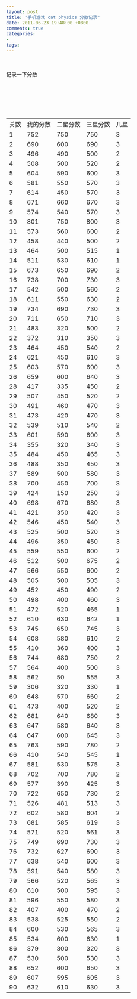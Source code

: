 ```yaml
---
layout: post
title: "手机游戏 cat physics 分数记录"
date: 2011-06-23 19:48:00 +0800
comments: true
categories:
- 
tags:
---
```


<div class="iteye-blog-content-contain" style="font-size: 14px;">
<p> </p>
<p>记录一下分数</p>
<p> </p>
<p> </p>
<p> </p>
<table border="0"><tbody>
<tr>
<td>关数</td>
<td>我的分数</td>
<td>二星分数</td>
<td>三星分数</td>
<td>几星</td>
</tr>
<tr>
<td>1</td>
<td>752</td>
<td>750</td>
<td>750</td>
<td>3</td>
</tr>
<tr>
<td>2</td>
<td>690</td>
<td>600</td>
<td>690</td>
<td>3</td>
</tr>
<tr>
<td>3</td>
<td>496</td>
<td>490</td>
<td>500</td>
<td>2</td>
</tr>
<tr>
<td>4</td>
<td>508</td>
<td>500</td>
<td>520</td>
<td>2</td>
</tr>
<tr>
<td>5</td>
<td>604</td>
<td>590</td>
<td>600</td>
<td>3</td>
</tr>
<tr>
<td>6</td>
<td>581</td>
<td>550</td>
<td>570</td>
<td>3</td>
</tr>
<tr>
<td>7</td>
<td>614</td>
<td>450</td>
<td>570</td>
<td>3</td>
</tr>
<tr>
<td>8</td>
<td>671</td>
<td>660</td>
<td>670</td>
<td>3</td>
</tr>
<tr>
<td>9</td>
<td>574</td>
<td>540</td>
<td>570</td>
<td>3</td>
</tr>
<tr>
<td>10</td>
<td>801</td>
<td>750</td>
<td>800</td>
<td>3</td>
</tr>
<tr>
<td>11</td>
<td>573</td>
<td>560</td>
<td>600</td>
<td>2</td>
</tr>
<tr>
<td>12</td>
<td>458</td>
<td>440</td>
<td>500</td>
<td>2</td>
</tr>
<tr>
<td>13</td>
<td>464</td>
<td>500</td>
<td>515</td>
<td>1</td>
</tr>
<tr>
<td>14</td>
<td>511</td>
<td>530</td>
<td>610</td>
<td>1</td>
</tr>
<tr>
<td>15</td>
<td>673</td>
<td>650</td>
<td>690</td>
<td>2</td>
</tr>
<tr>
<td>16</td>
<td>738</td>
<td>700</td>
<td>730</td>
<td>3</td>
</tr>
<tr>
<td>17</td>
<td>542</td>
<td>500</td>
<td>560</td>
<td>2</td>
</tr>
<tr>
<td>18</td>
<td>611</td>
<td>550</td>
<td>630</td>
<td>2</td>
</tr>
<tr>
<td>19</td>
<td>734</td>
<td>690</td>
<td>730</td>
<td>3</td>
</tr>
<tr>
<td>20</td>
<td>711</td>
<td>650</td>
<td>710</td>
<td>3</td>
</tr>
<tr>
<td>21</td>
<td>483</td>
<td>320</td>
<td>500</td>
<td>2</td>
</tr>
<tr>
<td>22</td>
<td>372</td>
<td>310</td>
<td>350</td>
<td>3</td>
</tr>
<tr>
<td>23</td>
<td>464</td>
<td>450</td>
<td>540</td>
<td>2</td>
</tr>
<tr>
<td>24</td>
<td>621</td>
<td>450</td>
<td>610</td>
<td>3</td>
</tr>
<tr>
<td>25</td>
<td>603</td>
<td>570</td>
<td>600</td>
<td>3</td>
</tr>
<tr>
<td>26</td>
<td>659</td>
<td>600</td>
<td>640</td>
<td>3</td>
</tr>
<tr>
<td>28</td>
<td>417</td>
<td>335</td>
<td>450</td>
<td>2</td>
</tr>
<tr>
<td>29</td>
<td>507</td>
<td>450</td>
<td>520</td>
<td>2</td>
</tr>
<tr>
<td>30</td>
<td>491</td>
<td>460</td>
<td>470</td>
<td>3</td>
</tr>
<tr>
<td>31</td>
<td>473</td>
<td>420</td>
<td>470</td>
<td>3</td>
</tr>
<tr>
<td>32</td>
<td>539</td>
<td>510</td>
<td>540</td>
<td>2</td>
</tr>
<tr>
<td>33</td>
<td>601</td>
<td>590</td>
<td>600</td>
<td>3</td>
</tr>
<tr>
<td>34</td>
<td>355</td>
<td>320</td>
<td>340</td>
<td>3</td>
</tr>
<tr>
<td>35</td>
<td>484</td>
<td>450</td>
<td>465</td>
<td>3</td>
</tr>
<tr>
<td>36</td>
<td>488</td>
<td>350</td>
<td>450</td>
<td>3</td>
</tr>
<tr>
<td>37</td>
<td>589</td>
<td>500</td>
<td>580</td>
<td>3</td>
</tr>
<tr>
<td>38</td>
<td>700</td>
<td>450</td>
<td>700</td>
<td>3</td>
</tr>
<tr>
<td>39</td>
<td>424</td>
<td>150</td>
<td>250</td>
<td>3</td>
</tr>
<tr>
<td>40</td>
<td>698</td>
<td>670</td>
<td>680</td>
<td>3</td>
</tr>
<tr>
<td>41</td>
<td>421</td>
<td>350</td>
<td>420</td>
<td>3</td>
</tr>
<tr>
<td>42</td>
<td>546</td>
<td>450</td>
<td>540</td>
<td>3</td>
</tr>
<tr>
<td>43</td>
<td>525</td>
<td>500</td>
<td>520</td>
<td>3</td>
</tr>
<tr>
<td>44</td>
<td>496</td>
<td>350</td>
<td>450</td>
<td>3</td>
</tr>
<tr>
<td>45</td>
<td>559</td>
<td>550</td>
<td>600</td>
<td>2</td>
</tr>
<tr>
<td>46</td>
<td>512</td>
<td>500</td>
<td>675</td>
<td>2</td>
</tr>
<tr>
<td>47</td>
<td>566</td>
<td>550</td>
<td>600</td>
<td>2</td>
</tr>
<tr>
<td>48</td>
<td>505</td>
<td>500</td>
<td>505</td>
<td>3</td>
</tr>
<tr>
<td>49</td>
<td>452</td>
<td>450</td>
<td>490</td>
<td>2</td>
</tr>
<tr>
<td>50</td>
<td>498</td>
<td>400</td>
<td>460</td>
<td>3</td>
</tr>
<tr>
<td>51</td>
<td>472</td>
<td>520</td>
<td>465</td>
<td>1</td>
</tr>
<tr>
<td>52</td>
<td>610</td>
<td>630</td>
<td>642</td>
<td>1</td>
</tr>
<tr>
<td>53</td>
<td>745</td>
<td>650</td>
<td>745</td>
<td>3</td>
</tr>
<tr>
<td>54</td>
<td>608</td>
<td>580</td>
<td>610</td>
<td>2</td>
</tr>
<tr>
<td>55</td>
<td>410</td>
<td>360</td>
<td>400</td>
<td>3</td>
</tr>
<tr>
<td>56</td>
<td>744</td>
<td>680</td>
<td>750</td>
<td>2</td>
</tr>
<tr>
<td>57</td>
<td>564</td>
<td>400</td>
<td>500</td>
<td>3</td>
</tr>
<tr>
<td>58</td>
<td>562</td>
<td>50</td>
<td>555</td>
<td>3</td>
</tr>
<tr>
<td>59</td>
<td>306</td>
<td>320</td>
<td>330</td>
<td>1</td>
</tr>
<tr>
<td>60</td>
<td>648</td>
<td>570</td>
<td>660</td>
<td>2</td>
</tr>
<tr>
<td>61</td>
<td>473</td>
<td>400</td>
<td>520</td>
<td>2</td>
</tr>
<tr>
<td>62</td>
<td>681</td>
<td>640</td>
<td>680</td>
<td>3</td>
</tr>
<tr>
<td>63</td>
<td>647</td>
<td>580</td>
<td>640</td>
<td>3</td>
</tr>
<tr>
<td>64</td>
<td>647</td>
<td>600</td>
<td>645</td>
<td>3</td>
</tr>
<tr>
<td>65</td>
<td>763</td>
<td>590</td>
<td>780</td>
<td>2</td>
</tr>
<tr>
<td>66</td>
<td>410</td>
<td>540</td>
<td>545</td>
<td>1</td>
</tr>
<tr>
<td>67</td>
<td>581</td>
<td>530</td>
<td>575</td>
<td>3</td>
</tr>
<tr>
<td>68</td>
<td>702</td>
<td>700</td>
<td>780</td>
<td>2</td>
</tr>
<tr>
<td>69</td>
<td>577</td>
<td>390</td>
<td>425</td>
<td>3</td>
</tr>
<tr>
<td>70</td>
<td>722</td>
<td>650</td>
<td>730</td>
<td>2</td>
</tr>
<tr>
<td>71</td>
<td>526</td>
<td>481</td>
<td>513</td>
<td>3</td>
</tr>
<tr>
<td>72</td>
<td>602</td>
<td>580</td>
<td>604</td>
<td>2</td>
</tr>
<tr>
<td>73</td>
<td>681</td>
<td>585</td>
<td>619</td>
<td>3</td>
</tr>
<tr>
<td>74</td>
<td>571</td>
<td>520</td>
<td>561</td>
<td>3</td>
</tr>
<tr>
<td>75</td>
<td>749</td>
<td>690</td>
<td>730</td>
<td>3</td>
</tr>
<tr>
<td>76</td>
<td>732</td>
<td>627</td>
<td>690</td>
<td>3</td>
</tr>
<tr>
<td>77</td>
<td>638</td>
<td>540</td>
<td>600</td>
<td>3</td>
</tr>
<tr>
<td>78</td>
<td>591</td>
<td>540</td>
<td>580</td>
<td>3</td>
</tr>
<tr>
<td>79</td>
<td>566</td>
<td>520</td>
<td>565</td>
<td>3</td>
</tr>
<tr>
<td>80</td>
<td>610</td>
<td>500</td>
<td>595</td>
<td>3</td>
</tr>
<tr>
<td>81</td>
<td>596</td>
<td>550</td>
<td>580</td>
<td>3</td>
</tr>
<tr>
<td>82</td>
<td>407</td>
<td>400</td>
<td>470</td>
<td>2</td>
</tr>
<tr>
<td>83</td>
<td>538</td>
<td>525</td>
<td>550</td>
<td>2</td>
</tr>
<tr>
<td>84</td>
<td>600</td>
<td>530</td>
<td>565</td>
<td>3</td>
</tr>
<tr>
<td>85</td>
<td>534</td>
<td>600</td>
<td>630</td>
<td>1</td>
</tr>
<tr>
<td>86</td>
<td>379</td>
<td>300</td>
<td>320</td>
<td>3</td>
</tr>
<tr>
<td>87</td>
<td>530</td>
<td>500</td>
<td>530</td>
<td>3</td>
</tr>
<tr>
<td>88</td>
<td>652</td>
<td>600</td>
<td>650</td>
<td>3</td>
</tr>
<tr>
<td>89</td>
<td>607</td>
<td>595</td>
<td>605</td>
<td>3</td>
</tr>
<tr>
<td>90</td>
<td>632</td>
<td>610</td>
<td>630</td>
<td>3</td>
</tr>
</tbody></table>
<p> </p>
<p> </p>
<p> </p>
</div>
